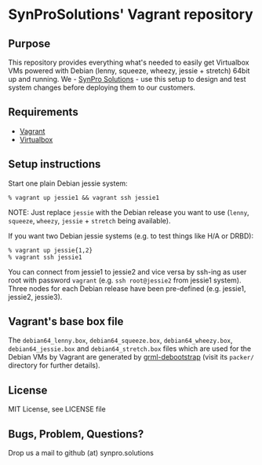 # SynProSolutions' Vagrant repository

## Purpose

This repository provides everything what's needed to easily get Virtualbox VMs powered with Debian (lenny, squeeze, wheezy, jessie + stretch) 64bit up and running.
We - [SynPro Solutions](http://synpro-solutions.com/) - use this setup to design and test system changes before deploying them to our customers.

## Requirements

* [Vagrant](http://www.vagrantup.com/)
* [Virtualbox](https://www.virtualbox.org/)

## Setup instructions

Start one plain Debian jessie system:

```
% vagrant up jessie1 && vagrant ssh jessie1
```

NOTE: Just replace `jessie` with the Debian release you want to use (`lenny`, `squeeze`, `wheezy`, `jessie` + `stretch` being available).

If you want two Debian jessie systems (e.g. to test things like H/A or DRBD):

```
% vagrant up jessie{1,2}
% vagrant ssh jessie1
```

You can connect from jessie1 to jessie2 and vice versa by ssh-ing as user root with password `vagrant` (e.g. `ssh root@jessie2` from jessie1 system).
Three nodes for each Debian release have been pre-defined (e.g. jessie1, jessie2, jessie3).

## Vagrant's base box file

The `debian64_lenny.box`, `debian64_squeeze.box`, `debian64_wheezy.box`, `debian64_jessie.box` and `debian64_stretch.box` files which are used for the Debian VMs by Vagrant are generated by [grml-debootstrap](https://github.com/grml/grml-debootstrap) (visit its `packer/` directory for further details).

## License

MIT License, see LICENSE file

## Bugs, Problem, Questions?

Drop us a mail to github (at) synpro.solutions

